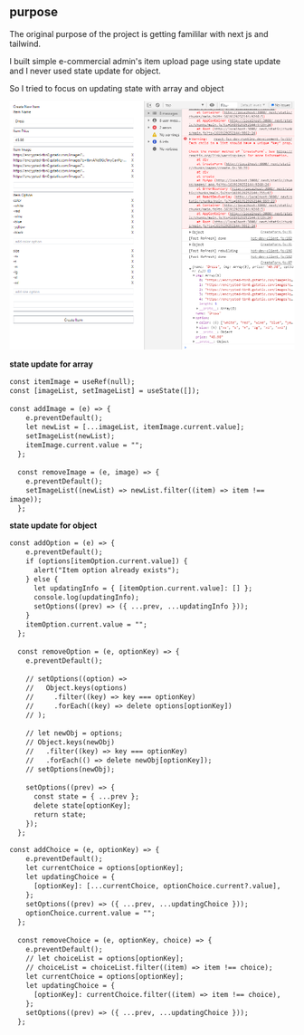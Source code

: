 
## purpose

The original purpose of the project is getting famililar with next js and tailwind.

I built simple e-commercial admin's item upload page using state update and I never used state update for object. 

So I tried to focus on updating state with array and object

![Alt text](Capture.PNG?raw=true "result")

**state update for array**
```
const itemImage = useRef(null);
const [imageList, setImageList] = useState([]);

const addImage = (e) => {
    e.preventDefault();
    let newList = [...imageList, itemImage.current.value];
    setImageList(newList);
    itemImage.current.value = "";
  };

  const removeImage = (e, image) => {
    e.preventDefault();
    setImageList((newList) => newList.filter((item) => item !== image));
  };
```


**state update for object**
```
const addOption = (e) => {
    e.preventDefault();
    if (options[itemOption.current.value]) {
      alert("Item option already exists");
    } else {
      let updatingInfo = { [itemOption.current.value]: [] };
      console.log(updatingInfo);
      setOptions((prev) => ({ ...prev, ...updatingInfo }));
    }
    itemOption.current.value = "";
  };

  const removeOption = (e, optionKey) => {
    e.preventDefault();
    
    // setOptions((option) =>
    //   Object.keys(options)
    //     .filter((key) => key === optionKey)
    //     .forEach((key) => delete options[optionKey])
    // );

    // let newObj = options;
    // Object.keys(newObj)
    //   .filter((key) => key === optionKey)
    //   .forEach(() => delete newObj[optionKey]);
    // setOptions(newObj);
    
    setOptions((prev) => {
      const state = { ...prev };
      delete state[optionKey];
      return state;
    });
  };
```

```
const addChoice = (e, optionKey) => {
    e.preventDefault();
    let currentChoice = options[optionKey];
    let updatingChoice = {
      [optionKey]: [...currentChoice, optionChoice.current?.value],
    };
    setOptions((prev) => ({ ...prev, ...updatingChoice }));
    optionChoice.current.value = "";
  };

  const removeChoice = (e, optionKey, choice) => {
    e.preventDefault();
    // let choiceList = options[optionKey];
    // choiceList = choiceList.filter((item) => item !== choice);
    let currentChoice = options[optionKey];
    let updatingChoice = {
      [optionKey]: currentChoice.filter((item) => item !== choice),
    };
    setOptions((prev) => ({ ...prev, ...updatingChoice }));
  };
```
